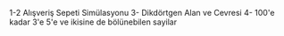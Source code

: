  1-2 Alışveriş Sepeti Simülasyonu
 3- Dikdörtgen Alan ve Cevresi
 4- 100'e kadar 3'e 5'e ve ikisine de bölünebilen sayilar

